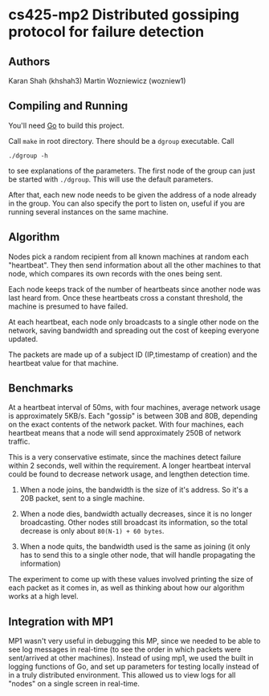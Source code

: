 cs425-mp2 Distributed gossiping protocol for failure detection
==============================================================

Authors
-------

Karan Shah (khshah3)
Martin Wozniewicz (wozniew1)


Compiling and Running
---------------------
You'll need [Go](http://golang.org) to build this project.

Call `make` in root directory. 
There should be a `dgroup` executable. Call 

    ./dgroup -h

to see explanations of the parameters. The first node of the group 
can just be started with `./dgroup`. This will use the default parameters.

After that, each new node needs to be given the address of a node already
in the group. You can also specify the port to listen on, useful if you 
are running several instances on the same machine.


Algorithm
---------

Nodes pick a random recipient from all known machines at random each 
"heartbeat". They then send information about all the other machines to
that node, which compares its own records with the ones being sent. 

Each node keeps track of the number of heartbeats since another node
was last heard from. Once these heartbeats cross a constant threshold, 
the machine is presumed to have failed.

At each heartbeat, each node only broadcasts to a single other node on
the network, saving bandwidth and spreading out the cost of keeping 
everyone updated. 

The packets are made up of a subject ID (IP,timestamp of creation) and the
heartbeat value for that machine.


Benchmarks
----------

At a heartbeat interval of 50ms, with four machines, average network usage
is approximately 5KB/s. Each "gossip" is between 30B and 80B, depending
on the exact contents of the network packet. With four machines, each 
heartbeat means that a node will send approximately 250B of network traffic.

This is a very conservative estimate, since the machines detect failure
within 2 seconds, well within the requirement. A longer heartbeat interval
could be found to decrease network usage, and lengthen detection time.


1. When a node joins, the bandwidth is the size of it's address. So it's a 
20B packet, sent to a single machine.

2. When a node dies, bandwidth actually decreases, since it is no longer 
broadcasting. Other nodes still broadcast its information, so the total decrease
is only about `80(N-1) + 60 bytes`.

3. When a node quits, the bandwidth used is the same as joining (it only has to 
send this to a single other node, that will handle propagating the information)

The experiment to come up with these values involved printing the size of 
each packet as it comes in, as well as thinking about how our algorithm works
at a high level.


Integration with MP1
--------------------

MP1 wasn't very useful in debugging this MP, since we needed to be able to see
log messages in real-time (to see the order in which packets were sent/arrived
at other machines). Instead of using mp1, we used the built in logging 
functions of Go, and set up parameters for testing locally instead of in a 
truly distributed environment. This allowed us to view logs for all "nodes" on a
single screen in real-time. 
